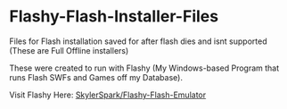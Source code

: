 # Flashy-Flash-Installer-Files
Files for Flash installation saved for after flash dies and isnt supported (These are Full Offline installers)

These were created to run with Flashy (My Windows-based Program that runs Flash SWFs and Games off my Database).

Visit Flashy Here: [SkylerSpark/Flashy-Flash-Emulator](https://github.com/skylerspark/Flashy-Flash-Emulator)
